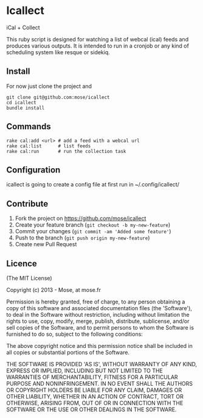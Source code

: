 Icallect
=======================

iCal + Collect

This ruby script is designed for watching a list of webcal (ical) feeds 
and produces various outputs. It is intended to run in a cronjob or any 
kind of scheduling system like resque or sidekiq.

Install
--------------

For now just clone the project and 
    
    git clone git@github.com:mose/icallect
    cd icallect
    bundle install

Commands
--------------

    rake cal:add <url> # add a feed with a webcal url
    rake cal:list      # list feeds
    rake cal:run       # run the collection task

Configuration
---------------

icallect is going to create a config file at first run in ~/.config/icallect/

Contribute
-----------------

1. Fork the project on https://github.com/mose/icallect
2. Create your feature branch (`git checkout -b my-new-feature`)
3. Commit your changes (`git commit -am 'Added some feature'`)
4. Push to the branch (`git push origin my-new-feature`)
5. Create new Pull Request


Licence
-------------

(The MIT License)

Copyright (c) 2013 - Mose, at mose.fr

Permission is hereby granted, free of charge, to any person obtaining
a copy of this software and associated documentation files (the
'Software'), to deal in the Software without restriction, including
without limitation the rights to use, copy, modify, merge, publish,
distribute, sublicense, and/or sell copies of the Software, and to
permit persons to whom the Software is furnished to do so, subject to
the following conditions:

The above copyright notice and this permission notice shall be
included in all copies or substantial portions of the Software.

THE SOFTWARE IS PROVIDED 'AS IS', WITHOUT WARRANTY OF ANY KIND,
EXPRESS OR IMPLIED, INCLUDING BUT NOT LIMITED TO THE WARRANTIES OF
MERCHANTABILITY, FITNESS FOR A PARTICULAR PURPOSE AND NONINFRINGEMENT.
IN NO EVENT SHALL THE AUTHORS OR COPYRIGHT HOLDERS BE LIABLE FOR ANY
CLAIM, DAMAGES OR OTHER LIABILITY, WHETHER IN AN ACTION OF CONTRACT,
TORT OR OTHERWISE, ARISING FROM, OUT OF OR IN CONNECTION WITH THE
SOFTWARE OR THE USE OR OTHER DEALINGS IN THE SOFTWARE.

